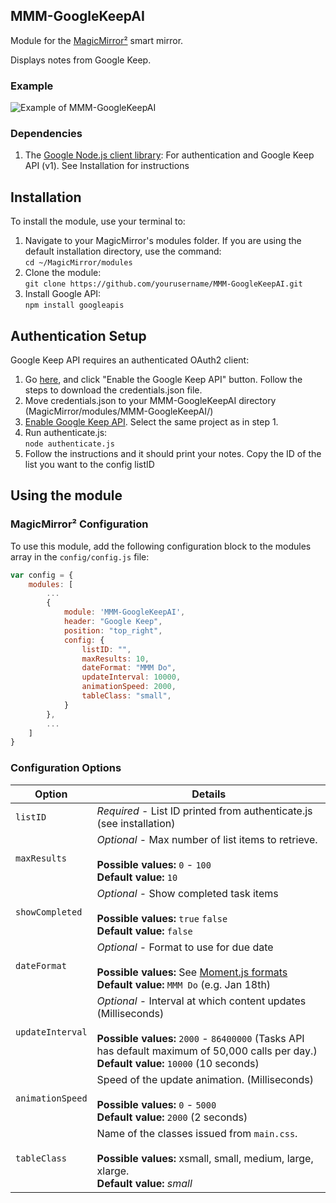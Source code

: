 ## MMM-GoogleKeepAI

Module for the [MagicMirror²](https://github.com/MichMich/MagicMirror/) smart mirror.

Displays notes from Google Keep.

### Example
![Example of MMM-GoogleKeepAI](images/sample.png?raw=true "Example screenshot")

### Dependencies
1. The [Google Node.js client library](https://github.com/google/google-api-nodejs-client/): For authentication and Google Keep API (v1). See Installation for instructions

## Installation
To install the module, use your terminal to:
1. Navigate to your MagicMirror's modules folder. If you are using the default installation directory, use the command:<br />`cd ~/MagicMirror/modules`
2. Clone the module:<br />`git clone https://github.com/yourusername/MMM-GoogleKeepAI.git`
3. Install Google API:<br />`npm install googleapis`

## Authentication Setup
Google Keep API requires an authenticated OAuth2 client:
1. Go [here](https://developers.google.com/keep/quickstart/nodejs), and click "Enable the Google Keep API" button. Follow the steps to download the credentials.json file.
2. Move credentials.json to your MMM-GoogleKeepAI directory (MagicMirror/modules/MMM-GoogleKeepAI/)
3. [Enable Google Keep API](https://console.cloud.google.com/apis/library/keep.googleapis.com). Select the same project as in step 1.
4. Run authenticate.js:<br />`node authenticate.js`
5. Follow the instructions and it should print your notes. Copy the ID of the list you want to the config listID

## Using the module

### MagicMirror² Configuration

To use this module, add the following configuration block to the modules array in the `config/config.js` file:
```js
var config = {
    modules: [
        ...
        {
            module: 'MMM-GoogleKeepAI',
            header: "Google Keep",
            position: "top_right",
            config: {
                listID: "",
                maxResults: 10,
                dateFormat: "MMM Do",
                updateInterval: 10000,
                animationSpeed: 2000,
                tableClass: "small",
            }
        },
        ...
    ]
}
```

### Configuration Options

| Option                  | Details
|------------------------ |--------------
| `listID`                | *Required* - List ID printed from authenticate.js (see installation)
| `maxResults`            | *Optional* - Max number of list items to retrieve. <br><br> **Possible values:** `0` - `100` <br> **Default value:** `10`
| `showCompleted`         | *Optional* - Show completed task items <br><br> **Possible values:** `true`  `false` <br> **Default value:** `false`
| `dateFormat`            | *Optional* - Format to use for due date <br><br> **Possible values:** See [Moment.js formats](http://momentjs.com/docs/#/parsing/string-format/) <br> **Default value:** `MMM Do` (e.g. Jan 18th)
| `updateInterval`        | *Optional* - Interval at which content updates (Milliseconds) <br><br> **Possible values:** `2000` - `86400000` (Tasks API has default maximum of 50,000 calls per day.) <br> **Default value:** `10000` (10 seconds)
| `animationSpeed`        | Speed of the update animation. (Milliseconds) <br><br> **Possible values:** `0` - `5000` <br> **Default value:** `2000` (2 seconds)
| `tableClass`            | Name of the classes issued from `main.css`. <br><br> **Possible values:** xsmall, small, medium, large, xlarge. <br> **Default value:** _small_
